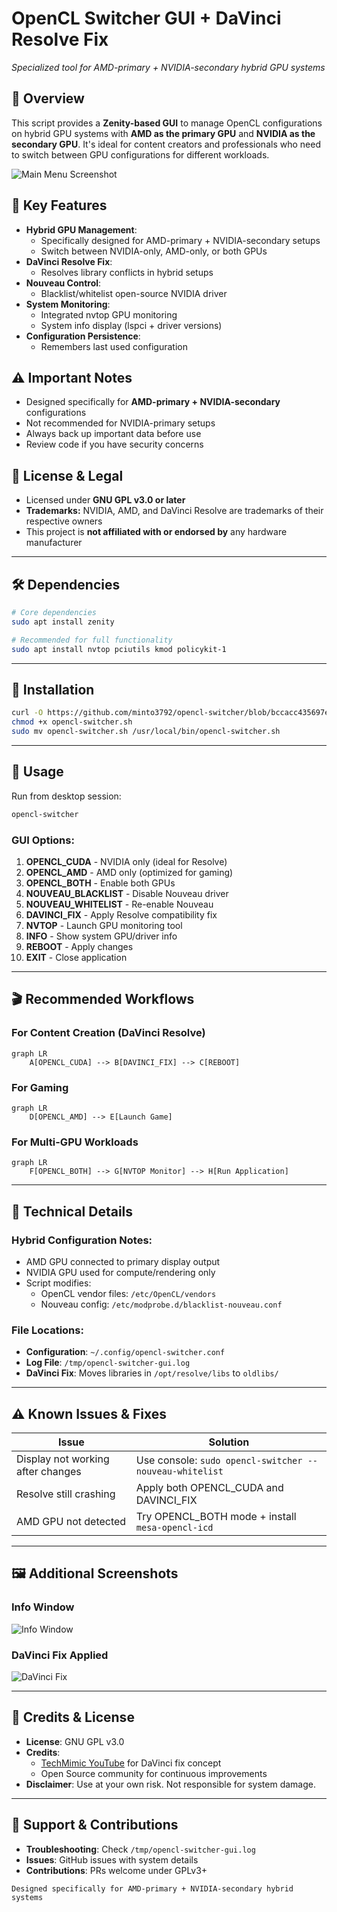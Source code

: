 # OpenCL Switcher GUI + DaVinci Resolve Fix

*Specialized tool for AMD-primary + NVIDIA-secondary hybrid GPU systems*

## 📌 Overview

This script provides a **Zenity-based GUI** to manage OpenCL configurations on hybrid GPU systems with **AMD as the primary GPU** and **NVIDIA as the secondary GPU**. It's ideal for content creators and professionals who need to switch between GPU configurations for different workloads.

![Main Menu Screenshot](https://github.com/minto3792/opencl-switcher/blob/416d8e4e493de0b0c3c746c93f024a572c5d012f/screenshots/Main%20Menu.png)

## 🎯 Key Features

- **Hybrid GPU Management**:
  - Specifically designed for AMD-primary + NVIDIA-secondary setups
  - Switch between NVIDIA-only, AMD-only, or both GPUs
- **DaVinci Resolve Fix**:
  - Resolves library conflicts in hybrid setups
- **Nouveau Control**:
  - Blacklist/whitelist open-source NVIDIA driver
- **System Monitoring**:
  - Integrated nvtop GPU monitoring
  - System info display (lspci + driver versions)
- **Configuration Persistence**:
  - Remembers last used configuration

## ⚠️ Important Notes

- Designed specifically for **AMD-primary + NVIDIA-secondary** configurations
- Not recommended for NVIDIA-primary setups
- Always back up important data before use
- Review code if you have security concerns

## 📜 License & Legal

* Licensed under **GNU GPL v3.0 or later**
* **Trademarks:** NVIDIA, AMD, and DaVinci Resolve are trademarks of their respective owners
* This project is **not affiliated with or endorsed by** any hardware manufacturer

---

## 🛠️ Dependencies

```bash
# Core dependencies
sudo apt install zenity

# Recommended for full functionality
sudo apt install nvtop pciutils kmod policykit-1
```

---

## 📂 Installation

```bash
curl -O https://github.com/minto3792/opencl-switcher/blob/bccacc435697e5e1af74a79a705fded449505f57/script/opencl-switcher.sh
chmod +x opencl-switcher.sh
sudo mv opencl-switcher.sh /usr/local/bin/opencl-switcher.sh
```

---

## 🚀 Usage

Run from desktop session:
```bash
opencl-switcher
```

### GUI Options:
1. **OPENCL_CUDA** - NVIDIA only (ideal for Resolve)
2. **OPENCL_AMD** - AMD only (optimized for gaming)
3. **OPENCL_BOTH** - Enable both GPUs
4. **NOUVEAU_BLACKLIST** - Disable Nouveau driver
5. **NOUVEAU_WHITELIST** - Re-enable Nouveau
6. **DAVINCI_FIX** - Apply Resolve compatibility fix
7. **NVTOP** - Launch GPU monitoring tool
8. **INFO** - Show system GPU/driver info
9. **REBOOT** - Apply changes
10. **EXIT** - Close application

---

## 🎬 Recommended Workflows

### For Content Creation (DaVinci Resolve)
```mermaid
graph LR
    A[OPENCL_CUDA] --> B[DAVINCI_FIX] --> C[REBOOT]
```

### For Gaming
```mermaid
graph LR
    D[OPENCL_AMD] --> E[Launch Game]
```

### For Multi-GPU Workloads
```mermaid
graph LR
    F[OPENCL_BOTH] --> G[NVTOP Monitor] --> H[Run Application]
```

---

## 🧩 Technical Details

### Hybrid Configuration Notes:
- AMD GPU connected to primary display output
- NVIDIA GPU used for compute/rendering only
- Script modifies:
  - OpenCL vendor files: `/etc/OpenCL/vendors`
  - Nouveau config: `/etc/modprobe.d/blacklist-nouveau.conf`

### File Locations:
- **Configuration**: `~/.config/opencl-switcher.conf`
- **Log File**: `/tmp/opencl-switcher-gui.log`
- **DaVinci Fix**: Moves libraries in `/opt/resolve/libs` to `oldlibs/`

---

## ⚠️ Known Issues & Fixes

| Issue | Solution |
|-------|----------|
| Display not working after changes | Use console: `sudo opencl-switcher --nouveau-whitelist` |
| Resolve still crashing | Apply both OPENCL_CUDA and DAVINCI_FIX |
| AMD GPU not detected | Try OPENCL_BOTH mode + install `mesa-opencl-icd` |

---

## 🖼️ Additional Screenshots

### Info Window
![Info Window](https://github.com/minto3792/opencl-switcher/blob/b089791502d108c879c65c8a4b3353cd10a0247e/screenshots/info%20window.png)

### DaVinci Fix Applied
![DaVinci Fix](https://github.com/minto3792/opencl-switcher/blob/b089791502d108c879c65c8a4b3353cd10a0247e/screenshots/DaVinci%20Fix%20Confirmation.png)

---

## 🙏 Credits & License

* **License**: GNU GPL v3.0
* **Credits**:
  - [TechMimic YouTube](https://www.youtube-nocookie.com/embed/kMpm9kQfiAI) for DaVinci fix concept
  - Open Source community for continuous improvements
* **Disclaimer**: Use at your own risk. Not responsible for system damage.

---

## 🤝 Support & Contributions

* **Troubleshooting**: Check `/tmp/opencl-switcher-gui.log`
* **Issues**: GitHub issues with system details
* **Contributions**: PRs welcome under GPLv3+

```text
Designed specifically for AMD-primary + NVIDIA-secondary hybrid systems
```
